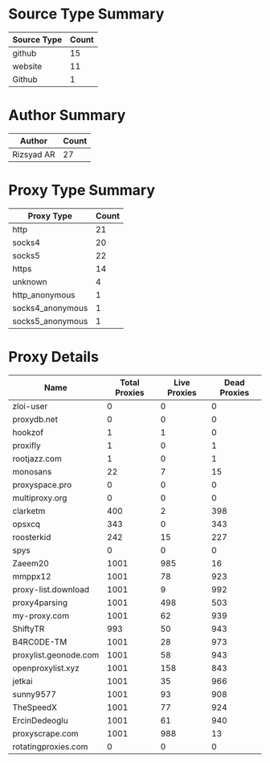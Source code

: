 # Source Type Summary

| Source Type | Count |
|-------------|-------|
| github | 15 |
| website | 11 |
| Github | 1 |


# Author Summary

| Author | Count |
|--------|-------|
| Rizsyad AR | 27 |


# Proxy Type Summary

| Proxy Type | Count |
|------------|-------|
| http | 21 |
| socks4 | 20 |
| socks5 | 22 |
| https | 14 |
| unknown | 4 |
| http_anonymous | 1 |
| socks4_anonymous | 1 |
| socks5_anonymous | 1 |


# Proxy Details

| Name | Total Proxies | Live Proxies | Dead Proxies |
|------|---------------|--------------|---------------|
| zloi-user | 0 | 0 | 0 |
| proxydb.net | 0 | 0 | 0 |
| hookzof | 1 | 1 | 0 |
| proxifly | 1 | 0 | 1 |
| rootjazz.com | 1 | 0 | 1 |
| monosans | 22 | 7 | 15 |
| proxyspace.pro | 0 | 0 | 0 |
| multiproxy.org | 0 | 0 | 0 |
| clarketm | 400 | 2 | 398 |
| opsxcq | 343 | 0 | 343 |
| roosterkid | 242 | 15 | 227 |
| spys | 0 | 0 | 0 |
| Zaeem20 | 1001 | 985 | 16 |
| mmppx12 | 1001 | 78 | 923 |
| proxy-list.download | 1001 | 9 | 992 |
| proxy4parsing | 1001 | 498 | 503 |
| my-proxy.com | 1001 | 62 | 939 |
| ShiftyTR | 993 | 50 | 943 |
| B4RC0DE-TM | 1001 | 28 | 973 |
| proxylist.geonode.com | 1001 | 58 | 943 |
| openproxylist.xyz | 1001 | 158 | 843 |
| jetkai | 1001 | 35 | 966 |
| sunny9577 | 1001 | 93 | 908 |
| TheSpeedX | 1001 | 77 | 924 |
| ErcinDedeoglu | 1001 | 61 | 940 |
| proxyscrape.com | 1001 | 988 | 13 |
| rotatingproxies.com | 0 | 0 | 0 |
